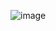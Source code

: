 ![image](https://github.com/eoghks/Alice-Code-Challenge/assets/62344247/1a35cde6-3949-4c32-8279-a5153a308498)
